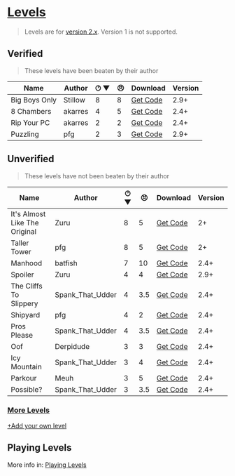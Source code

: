 # [Levels](https://pfgithub.github.io/goilevelmod/levels.html)

> Levels are for [version 2.x](https://github.com/pfgithub/goilevelmod/releases). Version 1 is not supported.

## Verified

> These levels have been beaten by their author

| Name                           | Author    | 🕐︎ ▼ | 😠︎ | Download                                        | Version |
|--------------------------------|-----------|-----|-----|-------------------------------------------------| -- |
| Big Boys Only                    | Stillow | 8   | 8   | [Get Code](levels/bigBoysOnly.txt)              | 2.9+ |
| 8 Chambers                       | akarres | 4   | 5   | [Get Code](levels/shipyard.txt)                 | 2.4+ |
| Rip Your PC                      | akarres | 2   | 2   | [Get Code](levels/ripYourPC.txt)                | 2.4+ |
| Puzzling                             | pfg | 2   | 3   | [Get Code](levels/puzzling.txt)                 | 2.9+ |

## Unverified

> These levels have not been beaten by their author

| Name                           | Author    | 🕐︎ ▼ | 😠︎ | Download                                        | Version |
|--------------------------------|-----------|-----|-----|-------------------------------------------------| -- |
| It's Almost Like The Original       | Zuru | 8   | 5   | [Get Code](levels/itsAlmostLikeTheOriginal.txt) | 2+ | 
| Taller Tower                         | pfg | 8   | 5   | [Get Code](levels/tallertower.txt)              | 2+ |
| Manhood                          | batfish | 7   | 10  | [Get Code](levels/manhood.txt)                  | 2.4+ |
| Spoiler                             | Zuru | 4   | 4   | [Get Code](levels/spoiler.txt)                  | 2.9+ |
| The Cliffs To Slippery  | Spank_That_Udder | 4   | 3.5 | [Get Code](levels/theCliffsToSlippery.txt)      | 2.4+ |
| Shipyard                             | pfg | 4   | 2   | [Get Code](levels/shipyard.txt)                 | 2.4+ |
| Pros Please             | Spank_That_Udder | 4   | 3.5 | [Get Code](levels/prosPlease.txt)               | 2.4+ |
| Oof                            | Derpidude | 3   | 3   | [Get Code](levels/oof.txt)                      | 2.4+ |
| Icy Mountain            | Spank_That_Udder | 3   | 4   | [Get Code](levels/icyMountain.txt)              | 2.4+ |
| Parkour                             | Meuh | 3   | 5   | [Get Code](levels/parkour.txt)                  | 2.4+ |
| Possible?               | Spank_That_Udder | 3   | 3.5 | [Get Code](levels/possible.txt)                 | 2.4+ |

<!--
🕐︎ Where does your level end?
1 = Tutorial
2 = Chimney
3 = Furniture
4 = Orange
5 = Anvil
6 = Bucket
7 = Ice Mountain
8 = Space
-->

### [More Levels](https://docs.google.com/spreadsheets/d/1PiDh_Kk8_2RwIr03tHOT1qwdlY102GMFQ6_wALynjrA/edit?usp=sharing)

[+Add your own level](https://github.com/pfgithub/goilevelmod/blob/master/README.md#sharing-levels)

## Playing Levels

More info in: [Playing Levels](https://pfgithub.github.io/goilevelmod/index#playing-levels)
